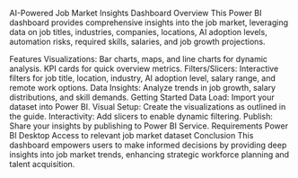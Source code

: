 AI-Powered Job Market Insights Dashboard
Overview
This Power BI dashboard provides comprehensive insights into the job market, leveraging data on job titles, industries, companies, locations, AI adoption levels, automation risks, required skills, salaries, and job growth projections.

Features
Visualizations:
Bar charts, maps, and line charts for dynamic analysis.
KPI cards for quick overview metrics.
Filters/Slicers:
Interactive filters for job title, location, industry, AI adoption level, salary range, and remote work options.
Data Insights:
Analyze trends in job growth, salary distributions, and skill demands.
Getting Started
Data Load: Import your dataset into Power BI.
Visual Setup: Create the visualizations as outlined in the guide.
Interactivity: Add slicers to enable dynamic filtering.
Publish: Share your insights by publishing to Power BI Service.
Requirements
Power BI Desktop
Access to relevant job market dataset
Conclusion
This dashboard empowers users to make informed decisions by providing deep insights into job market trends, enhancing strategic workforce planning and talent acquisition.

